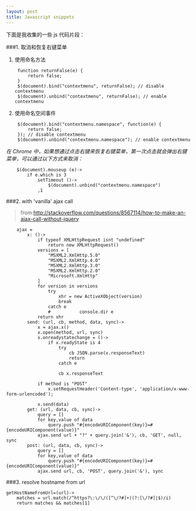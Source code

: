 ```yaml
---
layout: post
title: Javascript snippets
---
```


下面是我收集的一些 js 代码片段：

###1. 取消和恢复右键菜单

1. 使用命名方法

        function returnFalse(e) {        
            return false;
        }
        $(document).bind("contextmenu", returnFalse); // disable contextmenu
        $(document).unbind("contextmenu", returnFalse); // enable contextmenu

2. 使用命名空间事件

        $(document).bind("contextmenu.namespace", function(e) {        
            return false;
        }); // disable contextmenu
        $(document).unbind("contextmenu.namespace"); // enable contextmenu

*在 Chrome 中，如果想通过点击右键来恢复右键菜单，第一次点击就会弹出右键菜单，可以通过以下方式来取消：*

        $(document).mouseup (e)->
            if e.which is 3
                setTimeout ()->
                    $(document).unbind("contextmenu.namespace")
                ,1

###2. with 'vanilla' ajax call

>from:<http://stackoverflow.com/questions/8567114/how-to-make-an-ajax-call-without-jquery>

        ajax =
            x: ()->
                if typeof XMLHttpRequest isnt "undefined"
                    return new XMLHttpRequest()
                versions = [
                    "MSXML2.XmlHttp.5.0"
                    "MSXML2.XmlHttp.4.0"
                    "MSXML2.XmlHttp.3.0"
                    "MSXML2.XmlHttp.2.0"
                    "Microsoft.XmlHttp"
                ]
                for version in versions
                    try
                        xhr = new ActiveXObject(version)
                        break
                    catch e
                    #           console.dir e
                return xhr
            send: (url, cb, method, data, sync)->
                x = ajax.x()
                x.open(method, url, sync)
                x.onreadystatechange = ()->
                    if x.readyState is 4
                        try
                            cb JSON.parse(x.responseText)
                            return
                        catch e
        
                        cb x.responseText
        
                if method is "POST"
                    x.setRequestHeader('Content-type', 'application/x-www-form-urlencoded');
        
                x.send(data)
            get: (url, data, cb, sync)->
                query = []
                for key,value of data
                    query.push "#{encodeURIComponent(key)}=#{encodeURIComponent(value)}"
                ajax.send url + "?" + query.join('&'), cb, 'GET', null, sync
            post: (url, data, cb, sync)->
                query = []
                for key,value of data
                    query.push "#{encodeURIComponent(key)}=#{encodeURIComponent(value)}"
                ajax.send url, cb, 'POST', query.join('&'), sync

###3. resolve hostname from url

    getHostNameFromUrl=(url)->
        matches = url.match(/^https?\:\/\/([^\/?#]+)(?:[\/?#]|$)/i)
        return matches && matches[1]